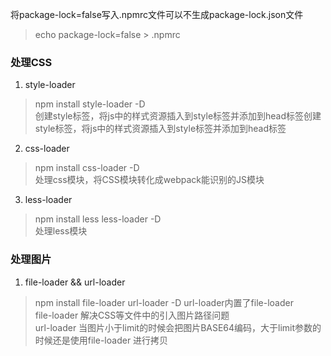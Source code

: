 将package-lock=false写入.npmrc文件可以不生成package-lock.json文件   
> echo package-lock=false > .npmrc

### 处理CSS
1. style-loader 
> npm install style-loader -D   
> 创建style标签，将js中的样式资源插入到style标签并添加到head标签创建style标签，将js中的样式资源插入到style标签并添加到head标签   

2. css-loader
> npm install css-loader -D   
> 处理css模块，将CSS模块转化成webpack能识别的JS模块   

3. less-loader   
> npm install less less-loader -D   
> 处理less模块


### 处理图片
1. file-loader && url-loader 
> npm install file-loader url-loader -D
> url-loader内置了file-loader   
> file-loader 解决CSS等文件中的引入图片路径问题   
> url-loader 当图片小于limit的时候会把图片BASE64编码，大于limit参数的时候还是使用file-loader 进行拷贝   


